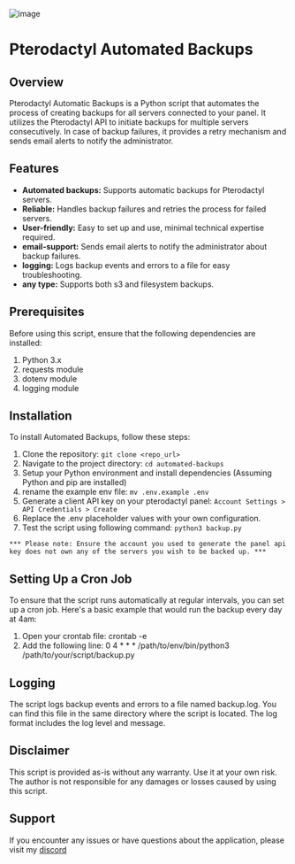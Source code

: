 ![image](https://github.com/Fz77z/pterodactyl-automated-backups/assets/90436534/7b33995b-2241-4725-aa39-b057f13cd3ab)

# Pterodactyl Automated Backups 


## Overview

Pterodactyl Automatic Backups is a Python script that automates the process of creating backups for all servers connected to your panel. It utilizes the Pterodactyl API to initiate backups for multiple servers consecutively. In case of backup failures, it provides a retry mechanism and sends email alerts to notify the administrator.

## Features

- **Automated backups:** Supports automatic backups for Pterodactyl servers.
- **Reliable:** Handles backup failures and retries the process for failed servers.
- **User-friendly:** Easy to set up and use, minimal technical expertise required.
- **email-support:** Sends email alerts to notify the administrator about backup failures.
- **logging:** Logs backup events and errors to a file for easy troubleshooting.
- **any type:** Supports both s3 and filesystem backups.


## Prerequisites

Before using this script, ensure that the following dependencies are installed:

1. Python 3.x
2. requests module
3. dotenv module
4. logging module


## Installation

To install Automated Backups, follow these steps:

1. Clone the repository: `git clone <repo_url>`
2. Navigate to the project directory: `cd automated-backups`
3. Setup your Python environment and install dependencies (Assuming Python and pip are installed)
4. rename the example env file: `mv .env.example .env`
5. Generate a client API key on your pterodactyl panel: `Account Settings > API Credentials > Create`
6. Replace the .env placeholder values with your own configuration.
7. Test the script using following command: `python3 backup.py`

`*** Please note: Ensure the account you used to generate the panel api key does not own any of the servers you wish to be backed up. ***`

## Setting Up a Cron Job

To ensure that the script runs automatically at regular intervals, you can set up a cron job. Here's a basic example that would run the backup every day at 4am:

1. Open your crontab file: crontab -e
2. Add the following line: 0 4 * * * /path/to/env/bin/python3 /path/to/your/script/backup.py

## Logging

The script logs backup events and errors to a file named backup.log. You can find this file in the same directory where the script is located. The log format includes the log level and message.

## Disclaimer

This script is provided as-is without any warranty. Use it at your own risk. The author is not responsible for any damages or losses caused by using this script.

## Support

If you encounter any issues or have questions about the application, please visit my [discord](https://discord.gg/ngnKtNdv)



